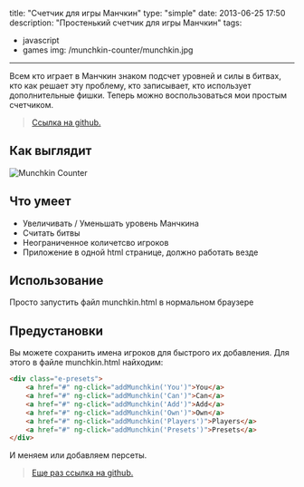 title: "Счетчик для игры Манчкин"
type: "simple"
date: 2013-06-25 17:50
description: "Простенький счетчик для игры Манчкин"
tags:
- javascript
- games
img: /munchkin-counter/munchkin.jpg
---

Всем кто играет в Манчкин знаком подсчет уровней и силы в битвах, кто как решает эту проблему, кто записывает, кто использует дополнительные фишки. Теперь можно воспользоваться мои простым счетчиком.

> [Ссылка на github.](https://github.com/d4rkr00t/MunchkinCounter)

## Как выглядит

![Munchkin Counter](https://raw.github.com/d4rkr00t/MunchkinCounter/master/screenshot.png)

## Что умеет

- Увеличивать / Уменьшать уровень Манчкина
- Считать битвы
- Неограниченное количетсво игроков
- Приложение в одной html странице, должно работать везде

## Использование

Просто запустить файл munchkin.html в нормальном браузере

## Предустановки

Вы можете сохранить имена игроков для быстрого их добавления. Для этого в файле munchkin.html найходим:

```html
<div class="e-presets">
    <a href="#" ng-click="addMunchkin('You')">You</a>
    <a href="#" ng-click="addMunchkin('Can')">Can</a>
    <a href="#" ng-click="addMunchkin('Add')">Add</a>
    <a href="#" ng-click="addMunchkin('Own')">Own</a>
    <a href="#" ng-click="addMunchkin('Players')">Players</a>
    <a href="#" ng-click="addMunchkin('Presets')">Presets</a>
</div>
```

И меняем или добавляем персеты.

> [Еще раз ссылка на github.](https://github.com/d4rkr00t/MunchkinCounter)

